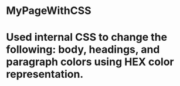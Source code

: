 # MyPageWithCSS
# Used internal CSS to change the following: body, headings, and paragraph colors using HEX color representation.
